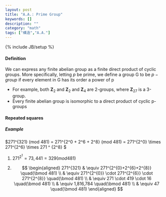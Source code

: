 ```yaml
---
layout: post
title: "A.A.: Prime Group"
keywords: []
description: ""
category: "math"
tags: ["構造","A.A."]
---
```

{% include JB/setup %}

#### Definition
We can express any finite abelian group as a finite direct product of cyclic
groups. More specifically, letting  $p$ be prime, we define a group G to be
$p-group$ if every element in G has its order a power of p
- For example, both $\mathbf{Z}_2$ and $\mathbf{Z}_2$ and $\mathbf{Z}_4$ are
  2-groups, where $\mathbf{Z}_{27}$ is a 3-group.
- Every finite abelian group is isomorphic to a direct product of cyclic
  p-groups




#### Repeated squares

##### Example
$271^{321} (mod 481) = 271^{2^0 + 2^6 + 2^8} (mod 481) = 271^{2^0} \times 271^{2^6} \times 271 ^ {2^8} $ 


1. $271^{2^1}=73,441=329 (mod 481)$

2. $$ 
	\begin{aligned} 
		271^{321} & \equiv 271^{2^{0}+2^{6}+2^{8}} \quad(\bmod 481) \\
		& \equiv 271^{2^{0}} \cdot 271^{2^{6}} \cdot 271^{2^{8}} \quad(\bmod  481) \\
		& \equiv 271 \cdot 419 \cdot 16 \quad(\bmod 481) \\ 
		& \equiv 1,816,784 \quad(\bmod 481) \\ & \equiv 47 \quad(\bmod 481) 
	\end{aligned} 
	$$


